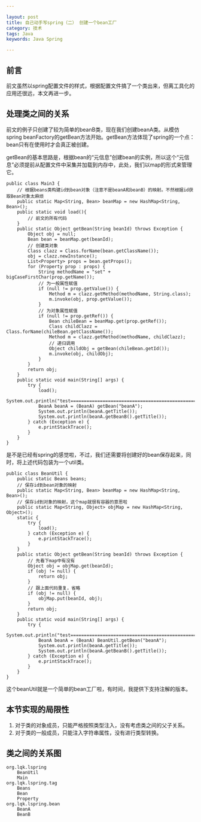 ```yaml
---

layout: post
title: 自己动手写spring（二） 创建一个bean工厂
category: 技术
tags: Java
keywords: Java Spring

---
```


## 前言

前文虽然以spring配置文件的样式，根据配置文件搞了一个类出来，但离工具化的应用还很远，本文再进一步。

## 处理类之间的关系

前文的例子只创建了较为简单的beanB类，现在我们创建beanA类。从模仿spring beanFactory的getBean方法开始。getBean方法体现了spring的一个点：bean只有在使用时才会真正被创建。

getBean的基本思路是，根据bean的“元信息”创建bean的实例，所以这个“元信息”必须提前从配置文件中采集并加载到内存中，此处，我们以map的形式来管理它。

    public class Main3 {
        // 根据beans类构建id到bean对象（注意不是beanA和beanB）的映射。不然根据id获取Bean对象太麻烦
	    public static Map<String, Bean> beanMap = new HashMap<String, Bean>();
	    public static void load(){
	        // 前文的所有代码
	    }
        public static Object getBean(String beanId) throws Exception {
    		Object obj = null;
    		Bean bean = beanMap.get(beanId);
    		// 创建类对象
    		Class clazz = Class.forName(bean.getClassName());
    		obj = clazz.newInstance();
    		List<Property> props = bean.getProps();
    		for (Property prop : props) {
    			String methodName = "set" + bigCaseFirstChar(prop.getName());
    			// 为一般属性赋值
    			if (null != prop.getValue()) {
    				Method m = clazz.getMethod(methodName, String.class);
    				m.invoke(obj, prop.getValue());
    			}
    			// 为对象属性赋值
    			if (null != prop.getRef()) {
    				Bean chileBean = beanMap.get(prop.getRef());
    				Class childClazz = Class.forName(chileBean.getClassName());
    				Method m = clazz.getMethod(methodName, childClazz);
    				// 递归调用
    				Object childObj = getBean(chileBean.getId());
    				m.invoke(obj, childObj);
    			}
    		}
    		return obj;
    	}
    	public static void main(String[] args) {
    		try {
    			load();
    			System.out.println("test=================================================>");
    			BeanA beanA = (BeanA) getBean("beanA");
    			System.out.println(beanA.getTitle());
    			System.out.println(beanA.getBeanB().getTitle());
    		} catch (Exception e) {
    			e.printStackTrace();
    		}
	    }
    }
    
是不是已经有spring的感觉啦，不过，我们还需要将创建好的bean保存起来，同时，将上述代码包装为一个util类。

    public class BeanUtil {
        public static Beans beans;
    	// 保存id到bean对象的映射
    	public static Map<String, Bean> beanMap = new HashMap<String, Bean>();
    	// 保存id到对象的映射，这个map就很有容器的意思啦
    	public static Map<String, Object> objMap = new HashMap<String, Object>();
    	static {
    		try {
    			load();
    		} catch (Exception e) {
    			e.printStackTrace();
    		}
    	}
    	public static Object getBean(String beanId) throws Exception {
    	    // 先看下map中有没有
    		Object obj = objMap.get(beanId);
    		if (obj != null) {
    			return obj;
    		}
    		// 跟上面代码重复，省略
    		if (obj != null) {
    			objMap.put(beanId, obj);
    		}
    		return obj;
    	}
    	public static void main(String[] args) {
    		try {
    			System.out.println("test=================================================>");
    			BeanA beanA = (BeanA) BeanUtil.getBean("beanA");
    			System.out.println(beanA.getTitle());
    			System.out.println(beanA.getBeanB().getTitle());
    		} catch (Exception e) {
    			e.printStackTrace();
       		}
	    }
    }

这个beanUtil就是一个简单的bean工厂啦，有时间，我提供下支持注解的版本。

## 本节实现的局限性

1. 对于类的对象成员，只能严格按照类型注入，没有考虑类之间的父子关系。
2. 对于类的一般成员，只能注入字符串属性，没有进行类型转换。

## 类之间的关系图

    org.lqk.lspring
        BeanUtil
        Main
    org.lqk.lspring.tag
        Beans
        Bean
        Property
    org.lqk.lspring.bean
        BeanA
        BeanB
